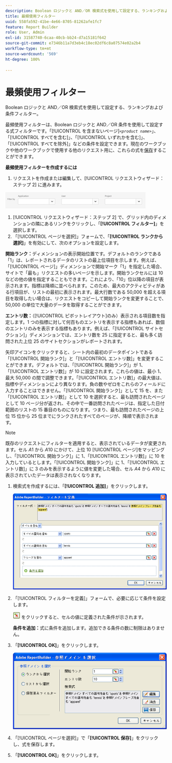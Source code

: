 ```yaml
---
description: Boolean ロジックと AND／OR 検索式を使用して設定する、ランキングおよび条件フィルター。
title: 最頻使用フィルター
uuid: 558fa592-41be-4e66-8705-81262afe1fc7
feature: Report Builder
role: User, Admin
exl-id: 31587740-6caa-40cb-bb24-d7a15181f642
source-git-commit: e7346b11a7d3eb4c18ec02df6c8a07574e02a2b4
workflow-type: tm+mt
source-wordcount: '569'
ht-degree: 100%

---
```


# 最頻使用フィルター

Boolean ロジックと AND／OR 検索式を使用して設定する、ランキングおよび条件フィルター。

最頻使用フィルターは、Boolean ロジックと AND／OR 条件を使用して設定する式フィルターです。「[!UICONTROL  を含まないページ&#x200B;]*`<product name>`*」、「[!UICONTROL すべてを含む]」、「[!UICONTROL いずれかを含む]」、「[!UICONTROL すべてを除外]」などの条件を設定できます。現在のワークブックや他のワークブックで使用する他のリクエスト用に、これらの式を[保存](/help/analyze/report-builder/layout/c-filter-dimensions/saved-filters.md)することができます。

**最頻使用フィルターを作成するには**

1.  リクエストを作成または編集して、[!UICONTROL リクエストウィザード：ステップ 2] に進みます。

   ![ステップ情報](/help/admin/admin/assets/filter.png)

1.  [!UICONTROL リクエストウィザード：ステップ 2] で、グリッド内のディメンションの隣にあるリンクをクリックし、「**[!UICONTROL フィルター]**」を選択します。
1.  「[!UICONTROL ページを選択]」フォームで、「**[!UICONTROL ランクから選択]**」を有効にして、次のオプションを設定します。

   **開始ランク：**&#x200B;ディメンションの表示開始位置です。デフォルトのランクである「1」は、レポートされるデータのリストの最上位項目を示します。例えば、「[!UICONTROL ページ]」ディメンションで開始マーク「1」を指定した場合、サイトで「最も」リクエストの多いページを示します。開始ランクセルには 10 などの他の値を指定することもできます。これにより、「10」位以降の項目が表示されます。指標は降順に並べられます。このため、最大のアクティビティがある行項目が、リストの最初に表示されます。最大行数である 50,000 を超える項目を取得したい場合は、リクエストをコピーして開始ランクを変更することで、50,000 の単位で大量のデータを取得することができます。

   **エントリ数：**（[!UICONTROL ピボットレイアウト]のみ）表示される項目数を指定します。1 つの指標に対して何百ものエントリを表示する指標もあれば、数個のエントリのみを表示する指標もあります。例えば、「[!UICONTROL サイトセクション]」ディメンションでは、エントリ数を 25 に指定すると、最も多く訪問された上位 25 のサイトセクションがレポートされます。

   矢印アイコンをクリックすると、シート内の最初のデータポイントである「[!UICONTROL 開始ランク]」と「[!UICONTROL エントリ数]」を変更することができます。デフォルトでは、「[!UICONTROL 開始ランク]」が 1、「[!UICONTROL エントリ数]」が 10 に設定されます。これらの値は、最小 1、最大 50,000 の間で調整できます。「[!UICONTROL エントリ数]」の最大値は、指標やディメンションにより異なります。負の数やゼロをこれらのフィールドに入力することはできません。「[!UICONTROL 開始ランク]」として 15 を、また「[!UICONTROL エントリ数]」として 10 を選択すると、最も訪問されたページとして 10 ページ分が返され、その中で一番訪問されたページは、指定した日付範囲のリストの 15 番目のものになります。つまり、最も訪問されたページの上位 15 位から 25 位までにランクされたすべてのページが、降順で表示されます。

   >[!NOTE]
   >
   >既存のリクエストにフィルターを適用すると、表示されているデータが変更されます。セル $A$1 から $A$10 にかけて、上位 10 [!UICONTROL ページ]をマッピングし、「[!UICONTROL 開始ランク]」に 1、「[!UICONTROL エントリ数]」に 10 を入力しているとします。「[!UICONTROL 開始ランク]」に 1、「[!UICONTROL エントリ数]」に 3 のみを表示するように値を変更した場合、セル $A$4 から $A$10 に表示されていたデータは表示されなくなります。

1. 検索式を作成するには、「**[!UICONTROL 追加]**」をクリックします。

   ![ステップ情報](assets/expressions_define_filter.png)

1. 「[!UICONTROL フィルターを定義]」フォームで、必要に応じて条件を設定します。

   ![select_cell_icon.png](assets/select_cell_icon.png) をクリックすると、セルの値に定義された条件が示されます。

   **条件を追加：**&#x200B;式に条件を追加します。追加できる条件の数に制限はありません。

1. 「**[!UICONTROL OK]**」をクリックします。

   ![ステップ情報](assets/choose_page_02.png)

1. 「[!UICONTROL ページを選択]」で「**[!UICONTROL 保存]**」をクリックし、式を保存します。
1. 「**[!UICONTROL OK]**」をクリックします。
